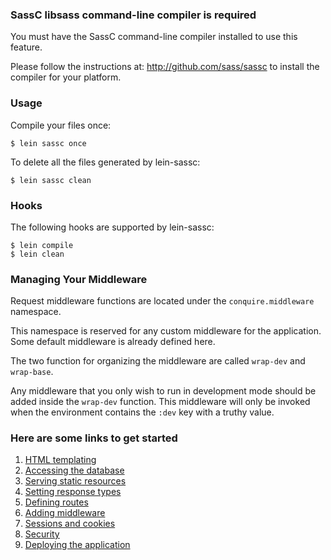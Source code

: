 
<div class="bs-callout bs-callout-danger">

### SassC libsass command-line compiler is required

You must have the SassC command-line compiler installed to use this feature.

Please follow the instructions at: <a href="http://github.com/sass/sassc">http://github.com/sass/sassc</a>
to install the compiler for your platform.

### Usage
Compile your files once:
```
$ lein sassc once
```

To delete all the files generated by lein-sassc:
```
$ lein sassc clean
```

### Hooks
The following hooks are supported by lein-sassc:
```
$ lein compile
$ lein clean
```

</div>

### Managing Your Middleware

Request middleware functions are located under the `conquire.middleware` namespace.

This namespace is reserved for any custom middleware for the application. Some default middleware is
already defined here.

The two function for organizing the middleware are called `wrap-dev` and `wrap-base`.

Any middleware that you only wish to run in development mode should be added inside the `wrap-dev` function.
This middleware will only be invoked when the environment contains the `:dev` key with a truthy value.

### Here are some links to get started

1. [HTML templating](http://www.luminusweb.net/docs/html_templating.md)
2. [Accessing the database](http://www.luminusweb.net/docs/database.md)
3. [Serving static resources](http://www.luminusweb.net/docs/static_resources.md)
4. [Setting response types](http://www.luminusweb.net/docs/responses.md)
5. [Defining routes](http://www.luminusweb.net/docs/routes.md)
6. [Adding middleware](http://www.luminusweb.net/docs/middleware.md)
7. [Sessions and cookies](http://www.luminusweb.net/docs/sessions_cookies.md)
8. [Security](http://www.luminusweb.net/docs/security.md)
9. [Deploying the application](http://www.luminusweb.net/docs/deployment.md)
